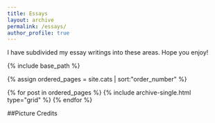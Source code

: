 ```yaml
---
title: Essays
layout: archive
permalink: /essays/
author_profile: true
---
```


I have subdivided my essay writings into these areas. Hope you enjoy!

<nbsp>

{% include base_path %}

{% assign ordered_pages = site.cats | sort:"order_number" %}

{% for post in ordered_pages %}
  {% include archive-single.html type="grid" %}
{% endfor %}

</nbsp>

##Picture Credits